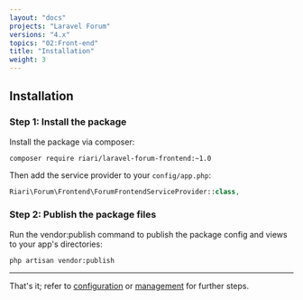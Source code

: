 ```yaml
---
layout: "docs"
projects: "Laravel Forum"
versions: "4.x"
topics: "02:Front-end"
title: "Installation"
weight: 3
---
```


## Installation

### Step 1: Install the package

Install the package via composer:

```
composer require riari/laravel-forum-frontend:~1.0
```

Then add the service provider to your `config/app.php`:

```php
Riari\Forum\Frontend\ForumFrontendServiceProvider::class,
```

### Step 2: Publish the package files

Run the vendor:publish command to publish the package config and views to your app's directories:

`php artisan vendor:publish`

---

That's it; refer to [configuration](docs/laravel-forum/4.x/front-end.configuration.md) or [management](docs/laravel-forum/4.x/front-end.management.md) for further steps.
